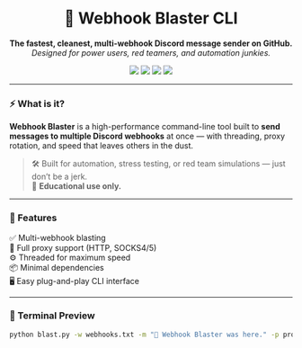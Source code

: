 <h1 align="center">🚀 Webhook Blaster CLI</h1>
<p align="center">
  <b>The fastest, cleanest, multi-webhook Discord message sender on GitHub.</b><br>
  <i>Designed for power users, red teamers, and automation junkies.</i>
</p>

<p align="center">
  <img src="https://img.shields.io/badge/speed-blazing--fast-ff0000?style=flat-square">
  <img src="https://img.shields.io/badge/multi--webhook-supported-blueviolet?style=flat-square">
  <img src="https://img.shields.io/badge/proxy-enabled-yellow?style=flat-square">
  <img src="https://img.shields.io/badge/license-MIT-green?style=flat-square">
</p>

---

### ⚡ What is it?

**Webhook Blaster** is a high-performance command-line tool built to **send messages to multiple Discord webhooks** at once — with threading, proxy rotation, and speed that leaves others in the dust.

> 🛠️ Built for automation, stress testing, or red team simulations — just don’t be a jerk.  
> 🧠 **Educational use only.**

---

### 🧰 Features

✅ Multi-webhook blasting  
🧅 Full proxy support (HTTP, SOCKS4/5)  
⚙️ Threaded for maximum speed  
📦 Minimal dependencies  
🖥️ Easy plug-and-play CLI interface

---

### 📸 Terminal Preview

```bash
python blast.py -w webhooks.txt -m "👾 Webhook Blaster was here." -p proxies.txt -t 100

